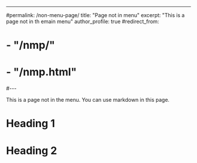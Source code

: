 ---
#permalink: /non-menu-page/
title: "Page not in menu"
excerpt: "This is a page not in th emain menu"
author_profile: true
#redirect_from: 
#  - "/nmp/"
#  - "/nmp.html"
#---

This is a page not in the menu. You can use markdown in this page.

Heading 1
======

Heading 2
======
